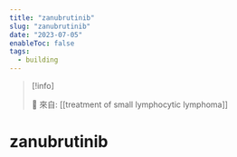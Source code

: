 ```yaml
---
title: "zanubrutinib"
slug: "zanubrutinib"
date: "2023-07-05"
enableToc: false
tags:
  - building
---
```


> [!info]
>
> 🌱 來自: [[treatment of small lymphocytic lymphoma]]

# zanubrutinib
